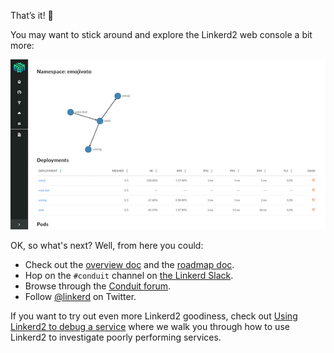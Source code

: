 That’s it! 👏

You may want to stick around and explore the Linkerd2 web console a bit more: 

![Linkerd2 dashboard with emojivote app active](assets/dashboard-emojivote.png)

OK, so what's next? Well, from here you could:

- Check out the [overview doc](https://linkerd.io/2/overview/) and the [roadmap doc](https://linkerd.io/2/roadmap/).
- Hop on the `#conduit` channel on [the Linkerd Slack](https://slack.linkerd.io).
- Browse through the [Conduit forum](https://discourse.linkerd.io/c/linkerd2).
- Follow [@linkerd](https://twitter.com/linkerd) on Twitter.

If you want to try out even more Linkerd2 goodiness, check out [Using Linkerd2 to debug a service](https://linkerd.io/2/debugging-an-app/) where we walk you through how to use Linkerd2 to investigate poorly performing services.